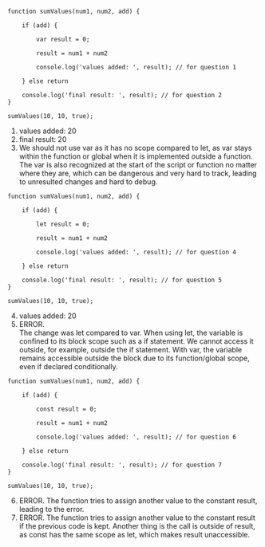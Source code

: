 
```
function sumValues(num1, num2, add) {
    
    if (add) {
        
        var result = 0;
        
        result = num1 + num2
        
        console.log('values added: ', result); // for question 1
        
    } else return
    
    console.log('final result: ', result); // for question 2
}

sumValues(10, 10, true);
```

1. values added:  20  
2. final result:  20  
3. We should not use var as it has no scope compared to let, as var stays within the function or global when it is implemented outside a function. The var is also recognized at the start of the script or function no matter where they are, which can be dangerous and very hard to track, leading to unresulted changes and hard to debug.  


```
function sumValues(num1, num2, add) {
    
    if (add) {
        
        let result = 0;
        
        result = num1 + num2
        
        console.log('values added: ', result); // for question 4
        
    } else return
    
    console.log('final result: ', result); // for question 5
}

sumValues(10, 10, true);
```
4. values added:  20
5. ERROR.  
The change was let compared to var. When using let, the variable is confined to its block scope such as a if statement. We cannot access it outside, for example, outside the if statement.
With var, the variable remains accessible outside the block due to its function/global scope, even if declared conditionally.

```
function sumValues(num1, num2, add) {
    
    if (add) {
        
        const result = 0;
        
        result = num1 + num2
        
        console.log('values added: ', result); // for question 6
        
    } else return
    
    console.log('final result: ', result); // for question 7
}

sumValues(10, 10, true);
```
6. ERROR. The function tries to assign another value to the constant result, leading to the error.
7. ERROR. The function tries to assign another value to the constant result if the previous code is kept. Another thing is the call is outside of result, as const has the same scope as let, which makes result unaccessible.